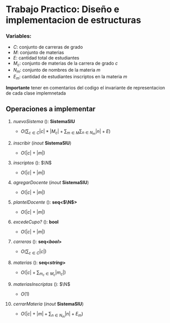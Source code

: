 # Trabajo Practico: Diseño e implementacion de estructuras

### Variables:

- $C$: conjunto de carreras de grado
- $M$: conjunto de materias
- $E$: cantidad total de estudiantes
- $M_c$: conjunto de materias de la carrera de grado _c_
- $N_m$: conjunto de nombres de la materia _m_
- $E_m$: cantidad de estudiantes inscriptos en la materia _m_

**Importante** tener en comentarios del codigo el invariante de representacion de cada clase implemnetada

## Operaciones a implementar

1. _nuevoSistema_ (): **SistemaSIU**

   - $O(\sum_{c\in C}|c| * |M_c| + \sum_{m\in M} \sum_{n\in N_m} |n| + E)$

2. _inscribir_ (_inout_ **SistemaSIU**)

   - $O(|c|+|m|)$

3. _inscriptos_ (): $\N$

   - $O(|c|+|m|)$

4. _agregarDocente_ (_inout_ **SistemaSIU**)

   - $O(|c|+|m|)$

5. _plantelDocente_ (): **seq<$\N$>**

   - $O(|c|+|m|)$

6. _excedeCupo?_ (): **bool**

   - $O(|c|+|m|)$

7. _carreras_ (): **seq<$bool$>**

   - $O(\sum_{c \in C} |c|)$

8. _materias_ (): **seq<$string$>**

   - $O(|c| + \sum_{m_c \in M_c} |m_c|)$

9. _materiasInscriptas_ (): $\N$

   - $O(1)$

10. _cerrarMateria_ (_inout_ **SistemaSIU**)
    - $O(|c| + |m| + \sum_{n \in N_m} |n| + E_m)$
